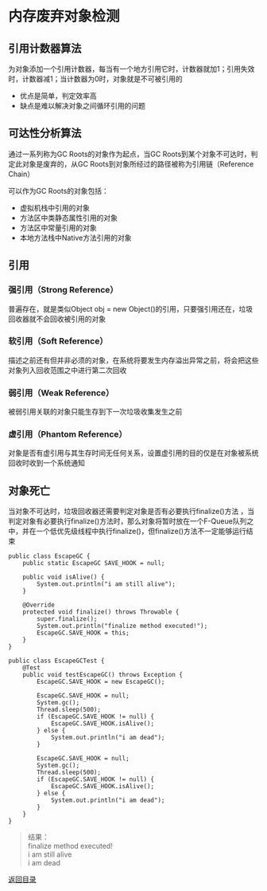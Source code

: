 # 内存废弃对象检测

## 引用计数器算法
为对象添加一个引用计数器，每当有一个地方引用它时，计数器就加1；引用失效时，计数器减1；当计数器为0时，对象就是不可被引用的
* 优点是简单，判定效率高
* 缺点是难以解决对象之间循环引用的问题

## 可达性分析算法
通过一系列称为GC Roots的对象作为起点，当GC Roots到某个对象不可达时，判定此对象是废弃的，从GC Roots到对象所经过的路径被称为引用链（Reference Chain）

可以作为GC Roots的对象包括：
* 虚拟机栈中引用的对象
* 方法区中类静态属性引用的对象
* 方法区中常量引用的对象
* 本地方法栈中Native方法引用的对象

## 引用
### 强引用（Strong Reference）
普遍存在，就是类似Object obj = new Object()的引用，只要强引用还在，垃圾回收器就不会回收被引用的对象

### 软引用（Soft Reference）
描述之前还有但并非必须的对象，在系统将要发生内存溢出异常之前，将会把这些对象列入回收范围之中进行第二次回收

### 弱引用（Weak Reference）
被弱引用关联的对象只能生存到下一次垃圾收集发生之前

### 虚引用（Phantom Reference）
对象是否有虚引用与其生存时间无任何关系，设置虚引用的目的仅是在对象被系统回收时收到一个系统通知

## 对象死亡
当对象不可达时，垃圾回收器还需要判定对象是否有必要执行finalize()方法 ，当判定对象有必要执行finalize()方法时，那么对象将暂时放在一个F-Queue队列之中，并在一个低优先级线程中执行finalize()，但finalize()方法不一定能够运行结束

```
public class EscapeGC {
    public static EscapeGC SAVE_HOOK = null;

    public void isAlive() {
        System.out.println("i am still alive");
    }

    @Override
    protected void finalize() throws Throwable {
        super.finalize();
        System.out.println("finalize method executed!");
        EscapeGC.SAVE_HOOK = this;
    }
}

public class EscapeGCTest {
    @Test
    public void testEscapeGC() throws Exception {
        EscapeGC.SAVE_HOOK = new EscapeGC();

        EscapeGC.SAVE_HOOK = null;
        System.gc();
        Thread.sleep(500);
        if (EscapeGC.SAVE_HOOK != null) {
            EscapeGC.SAVE_HOOK.isAlive();
        } else {
            System.out.println("i am dead");
        }

        EscapeGC.SAVE_HOOK = null;
        System.gc();
        Thread.sleep(500);
        if (EscapeGC.SAVE_HOOK != null) {
            EscapeGC.SAVE_HOOK.isAlive();
        } else {
            System.out.println("i am dead");
        }
    }
}
```

> 结果：  
finalize method executed!  
i am still alive  
i am dead  

[返回目录](../CONTENTS.md)